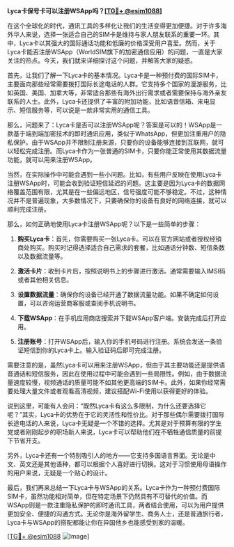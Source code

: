 **Lyca卡保号卡可以注册WSApp吗？[[TG💪+ @esim1088](https://t.me/s/esim1088)]**

在这个全球化的时代，通讯工具的多样化让我们的生活变得更加便捷。对于许多海外华人来说，选择一张适合自己的SIM卡是维持与家人朋友联系的重要一环。其中，Lyca卡以其强大的国际通话功能和低廉的价格深受用户喜爱。然而，关于Lyca卡能否注册WSApp（WorldSIM旗下的加密通信应用）的问题，一直是大家关注的热点。今天，我们就来详细探讨这个问题，并解答大家的疑惑。

首先，让我们了解一下Lyca卡的基本情况。Lyca卡是一种预付费的国际SIM卡，主要面向那些经常需要拨打国际长途电话的人群。它支持多个国家的漫游服务，比如英国、美国、加拿大等，非常适合那些有海外出行需求或者需要保持与海外亲友联系的人士。此外，Lyca卡还提供了丰富的附加功能，比如语音信箱、来电显示、短信服务等，可以说是一款非常实用的通信工具。

那么，问题来了：Lyca卡是否可以注册WSApp呢？答案是可以的！WSApp是一款基于端到端加密技术的即时通讯应用，类似于WhatsApp，但更加注重用户的隐私保护。由于WSApp并不限制注册来源，只要你的设备能够连接到互联网，就可以轻松完成注册。而Lyca卡作为一张普通的SIM卡，只要你能正常使用其数据流量功能，就可以用来注册WSApp。

当然，在实际操作中可能会遇到一些小问题。比如，有些用户反映在使用Lyca卡注册WSApp时，可能会收到验证短信延迟的问题。这主要是因为Lyca卡的数据网络覆盖范围有限，尤其是在一些偏远地区，信号强度可能不够稳定。不过，这种情况并不是普遍现象，大多数情况下，只要确保你的设备有良好的网络连接，就可以顺利完成注册。

那么，如何正确地使用Lyca卡注册WSApp呢？以下是一些简单的步骤：

1. **购买Lyca卡**：首先，你需要购买一张Lyca卡。可以在官方网站或者授权经销商处购买。购买时记得选择适合自己需求的套餐，比如通话分钟数、短信条数以及数据流量等。

2. **激活卡片**：收到卡片后，按照说明书上的步骤进行激活。通常需要输入IMSI码或者其他相关信息。

3. **设置数据流量**：确保你的设备已经开通了数据流量功能。如果不确定如何设置，可以咨询运营商客服或查阅手机说明书。

4. **下载WSApp**：在手机应用商店搜索并下载WSApp客户端。安装完成后打开应用。

5. **注册账号**：打开WSApp后，输入你的手机号码进行注册。系统会发送一条验证短信到你的Lyca卡上。输入验证码后即可完成注册。

需要注意的是，虽然Lyca卡可以用来注册WSApp，但由于其主要功能还是提供语音通话和短信服务，因此在使用过程中可能会遇到一些局限性。例如，由于数据流量速度较慢，视频通话的质量可能不如其他更高端的SIM卡。此外，如果你经常需要处理大量文件或者观看高清视频，建议搭配Wi-Fi使用以获得更好的体验。

说到这里，可能有人会问：“既然Lyca卡有这么多限制，为什么还要选择它呢？”其实，Lyca卡的优势在于它的灵活性和性价比。对于那些偶尔需要拨打国际长途电话的人来说，Lyca卡无疑是一个不错的选择。尤其是对于预算有限的学生党或者刚刚起步的职场新人来说，Lyca卡可以帮助他们在不牺牲通信质量的前提下节省开支。

另外，Lyca卡还有一个特别吸引人的地方——它支持多国语言界面。无论是中文、英文还是其他语种，都可以根据个人喜好进行切换。这对于习惯使用母语操作的用户来说，无疑是一个贴心的设计。

最后，我们再来总结一下Lyca卡与WSApp的关系。Lyca卡作为一种预付费国际SIM卡，虽然功能相对简单，但在特定场景下仍然具有不可替代的价值。而WSApp则是一款注重隐私保护的即时通讯工具，两者结合使用，可以为用户提供更加安全、便捷的沟通方式。无论你是海外留学生、商务人士，还是普通旅行者，Lyca卡与WSApp的搭配都能让你在异国他乡也能感受到家的温暖。

[[TG💪+ @esim1088](https://t.me/s/esim1088) ![Image](https://i.postimg.cc/4NQfJmqS/Snipaste-2025-05-13-00-14-12.png)]